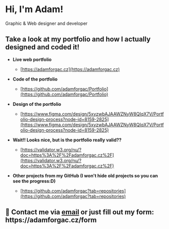 <h1>Hi, I'm Adam!</h1>
<p>Graphic & Web designer and developer</p>

<h2>Take a look at my portfolio and how I actually designed and coded it!</h2>

- <b>Live web portfolio</b>
  - [https://adamforgac.cz](https://adamforgac.cz)
 
- <b>Code of the portfolio</b>
  - [https://github.com/adamforgac/Portfolio](https://github.com/adamforgac/Portfolio)

- <b>Design of the portfolio</b>
  - [https://www.figma.com/design/5xyzwbAJAAWZNyW8QIqX7V/Portfolio-design-process?node-id=8159-2825](https://www.figma.com/design/5xyzwbAJAAWZNyW8QIqX7V/Portfolio-design-process?node-id=8159-2825)
 
- <b>Wait!! Looks nice, but is the portfolio really valid??</b>
  - [https://validator.w3.org/nu/?doc=https%3A%2F%2Fadamforgac.cz%2F](https://validator.w3.org/nu/?doc=https%3A%2F%2Fadamforgac.cz%2F)
    
- <b>Other projects from my GitHub (I won't hide old projects so you can see the progress:D)</b>
  - [https://github.com/adamforgac?tab=repositories](https://github.com/adamforgac?tab=repositories)


<h2> 🤳 Contact me via <a href="mailto:web@adamforgac.cz">email</a> or just fill out my form: https://adamforgac.cz/form</h2>

